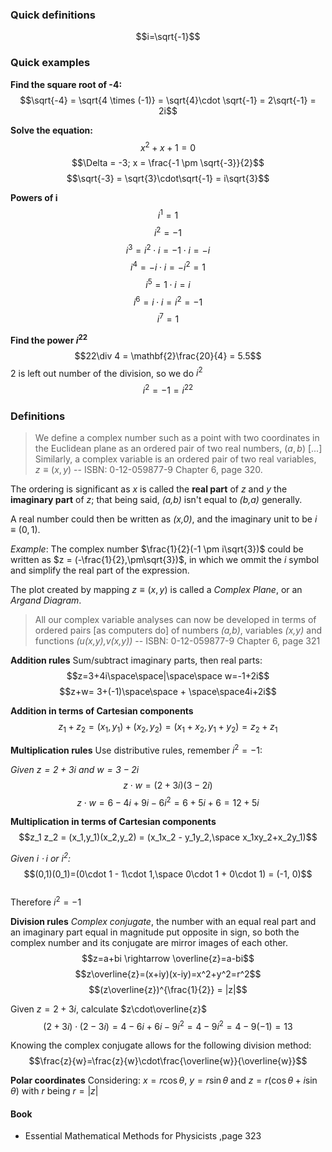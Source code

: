 ### Quick definitions
$$i=\sqrt{-1}$$

### Quick examples
**Find the square root of -4:**
$$\sqrt{-4} = \sqrt{4 \times (-1)} = \sqrt{4}\cdot \sqrt{-1} = 2\sqrt{-1} = 2i$$

**Solve the equation:**
$$x^2 + x + 1 = 0$$
$$\Delta = -3; x = \frac{-1 \pm \sqrt{-3}}{2}$$
$$\sqrt{-3} = \sqrt{3}\cdot\sqrt{-1} = i\sqrt{3}$$

**Powers of i**
$$i^1 = 1$$
$$i^2 = -1$$
$$i^3 = i^2\cdot i = -1\cdot i = -i$$
$$i^4 = -i\cdot i = -i^2 = 1$$
$$i^5 = 1 \cdot i = i$$
$$i^6 = i \cdot i = i^2 = -1$$
$$i^7 = 1$$

**Find the power $i^{22}$**
$$22\div 4 = \mathbf{2}\frac{20}{4} = 5.5$$
$2$ is left out number of the division, so we do $i^2$
$$i^2 = -1 = i^{22}$$


### Definitions

> We define a complex number such as a point with two coordinates in the Euclidean plane
> as an ordered pair of two real numbers, $(a,b)$ [...] Similarly, a complex variable is an ordered
> pair of two real variables, $z \equiv (x,y)$ -- ISBN: 0-12-059877-9 Chapter 6, page 320.

The ordering is significant as _x_ is called the **real part** of _z_ and _y_ the **imaginary
part** of _z_; that being said, _(a,b)_ isn't equal to _(b,a)_ generally.

A real number could then be written as _(x,0)_, and the imaginary unit to be $i\equiv(0,1)$.

*Example*: The complex number $\frac{1}{2}(-1 \pm i\sqrt{3})$ could be written as $z = (-\frac{1}{2},\pm\sqrt{3})$, in which we ommit the $i$ symbol and simplify the real part of the expression.

The plot created by mapping $z\equiv (x,y)$ is called a _Complex Plane_, or an _Argand Diagram_. 

> All our complex variable analyses can now be developed in terms of ordered pairs [as computers do] of numbers _(a,b)_, variables _(x,y)_ and functions _(u(x,y),v(x,y))_ -- ISBN: 0-12-059877-9 Chapter 6, page 321

**Addition rules**
Sum/subtract imaginary parts, then real parts:
$$z=3+4i\space\space|\space\space w=-1+2i$$
$$z+w= 3+(-1)\space\space + \space\space4i+2i$$

**Addition in terms of Cartesian components**
$$z_1+z_2=(x_1,y_1)+(x_2,y_2)=(x_1+x_2, y_1+y_2)=z_2+z_1$$


**Multiplication rules**
Use distributive rules, remember $i^2=-1$:

_Given $z=2+3i$ and $w=3-2i$_
$$z\cdot w = (2+3i)(3-2i)$$
$$z \cdot w = 6-4i+9i-6i^2 = 6+5i+6 = 12+5i$$

**Multiplication in terms of Cartesian components**
$$z_1 z_2 = (x_1,y_1)(x_2,y_2) = (x_1x_2 - y_1y_2,\space x_1xy_2+x_2y_1)$$ 

_Given $i\cdot i$ or $i^2$:_
$$(0,1)(0_1)=(0\cdot 1 - 1\cdot 1,\space 0\cdot 1 + 0\cdot 1) = (-1, 0)$$\
Therefore $i^2 = -1$


**Division rules**
_Complex conjugate_, the number with an equal real part and an imaginary part equal in magnitude put opposite in sign, so both the complex number and its conjugate are mirror images of each other.
$$z=a+bi \rightarrow \overline{z}=a-bi$$
$$z\overline{z}=(x+iy)(x-iy)=x^2+y^2=r^2$$
$$(z\overline{z})^{\frac{1}{2}} = |z|$$

Given $z=2+3i$, calculate $z\cdot\overline{z}$
$$(2+3i)\cdot(2-3i)=4-6i+6i-9i^2=4-9i^2=4-9(-1)=13$$

Knowing the complex conjugate allows for the following division method:
$$\frac{z}{w}=\frac{z}{w}\cdot\frac{\overline{w}}{\overline{w}}$$

**Polar coordinates**
Considering: $x=r\cos\theta$, $y=r\sin\theta$ and $z=r(\cos\theta + i\sin\theta)$ with $r$ being $r = |z|$



#### Book
- Essential Mathematical Methods for Physicists ,page 323

